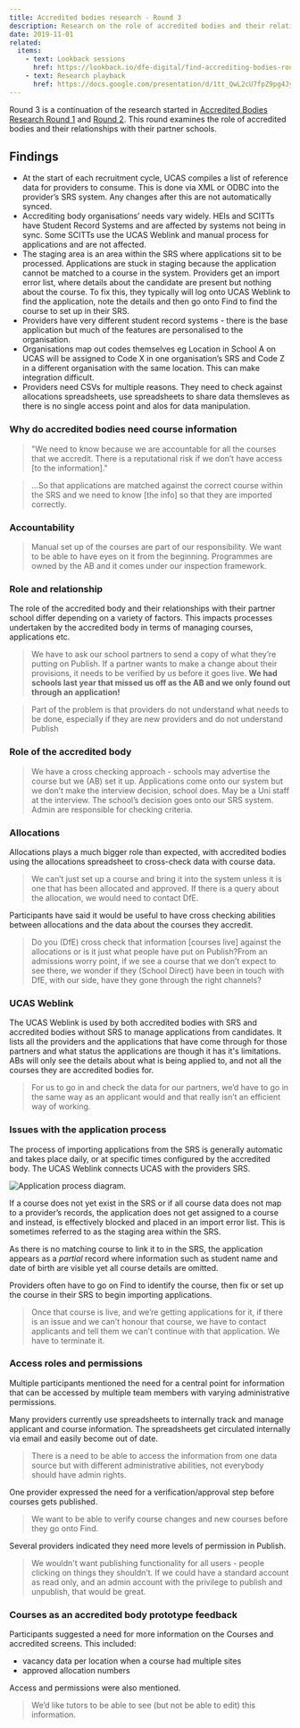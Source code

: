 ```yaml
---
title: Accredited bodies research - Round 3
description: Research on the role of accredited bodies and their relationships with their partner schools.
date: 2019-11-01
related:
  items:
    - text: Lookback sessions
      href: https://lookback.io/dfe-digital/find-accrediting-bodies-round-3
    - text: Research playback
      href: https://docs.google.com/presentation/d/1tt_QwL2cU7fpZ9pg4JywENfJGp66DBWtkfTqiBYsLEY/edit#slide=id.g75932c5169_0_62
---
```


Round 3 is a continuation of the research started in [Accredited Bodies Research Round 1](/publish-teacher-training-courses/accredited-bodies-research-round-1) and [Round 2](/publish-teacher-training-courses/accredited-bodies-research-round-2). This round examines the role of accredited bodies and their relationships with their partner schools.

## Findings

* At the start of each recruitment cycle, UCAS compiles a list of reference data for providers to consume. This is done via XML or ODBC into the provider’s SRS system. Any changes after this are not automatically synced.
* Accrediting body organisations’ needs vary widely. HEIs and SCITTs have Student Record Systems and are affected by systems not being in sync. Some SCITTs use the UCAS Weblink and manual process for applications and are not affected.
* The staging area is an area within the SRS where applications sit to be processed. Applications are stuck in staging because the application cannot be matched to a course in the system. Providers get an import error list, where details about the candidate are present but nothing about the course. To fix this, they typically will log onto UCAS Weblink to find the application, note the details and then go onto Find to find the course to set up in their SRS.
* Providers have very different student record systems - there is the base application but much of the features are personalised to the organisation.
* Organisations map out codes themselves eg Location in School A on UCAS will be assigned to Code X in one organisation’s SRS and Code Z in a different organisation with the same location. This can make integration difficult.
* Providers need CSVs for multiple reasons. They need to check against allocations spreadsheets, use spreadsheets to share data themsleves as there is no single access point and alos for data manipulation.

### Why do accredited bodies need course information

> "We need to know because we are accountable for all the courses that we accredit. There is a reputational risk if we don’t have access [to the information]."

> …So that applications are matched against the correct course within the SRS and we need to know [the info] so that they are imported correctly.

### Accountability

> Manual set up of the courses are part of our responsibility. We want to be able to have eyes on it from the beginning. Programmes are owned by the AB and it comes under our inspection framework.

### Role and relationship

The role of the accredited body and their relationships with their partner school differ depending on a variety of factors. This impacts processes undertaken by the accredited body in terms of managing courses, applications etc.

> We have to ask our school partners to send a copy of what they’re putting on Publish. If a partner wants to make a change about their provisions, it needs to be verified by us before it goes live. **We had schools last year that missed us off as the AB and we only found out through an application!**

> Part of the problem is that providers do not understand what needs to be done, especially if they are new providers and do not understand Publish

### Role of the accredited body

> We have a cross checking approach - schools may advertise the course but we (AB) set it up. Applications come onto our system but we don’t make the interview decision, school does. May be a Uni staff at the interview. The school’s decision goes onto our SRS system. Admin are responsible for checking criteria.

### Allocations

Allocations plays a much bigger role than expected, with accredited bodies using the allocations spreadsheet to cross-check data with course data.

> We can’t just set up a course and bring it into the system unless it is one that has been allocated and approved. If there is a query about the allocation, we would need to contact DfE.

Participants have said it would be useful to have cross checking abilities between allocations and the data about the courses they accredit.

> Do you (DfE) cross check that information [courses live] against the allocations or is it just what people have put on Publish?From an admissions worry point, if we see a course that we don’t expect to see there, we wonder if they (School Direct) have been in touch with DfE, with our side, have they gone through the right channels?

### UCAS Weblink

The UCAS Weblink is used by both accredited bodies with SRS and accredited bodies without SRS to manage applications from candidates. It lists all the providers and the applications that have come through for those partners and what status the applications are though it has it's limitations. ABs will only see the details about what is being applied to, and not all the courses they are accredited bodies for.

> For us to go in and check the data for our partners, we’d have to go in the same way as an applicant would and that really isn’t an efficient way of working.

### Issues with the application process

The process of importing applications from the SRS is generally automatic and takes place daily, or at specific times configured by the accredited body. The UCAS Weblink connects UCAS with the providers SRS.

![Application process diagram.](application-process.png)

If a course does not yet exist in the SRS or if all course data does not map to a provider’s records, the application does not get assigned to a course and instead, is effectively blocked and placed in an import error list. This is sometimes referred to as the staging area within the SRS.

As there is no matching course to link it to in the SRS, the application appears as a _partial_ record where information such as student name and date of birth are visible yet all course details are omitted.

Providers often have to go on Find to identify the course, then fix or set up the course in their SRS to begin importing applications.

> Once that course is live, and we’re getting applications for it, if there is an issue and we can’t honour that course, we have to contact applicants and tell them we can’t continue with that application. We have to terminate it.

### Access roles and permissions

Multiple participants mentioned the need for a central point for information that can be accessed by multiple team members with varying administrative permissions.

Many providers currently use spreadsheets to internally track and manage applicant and course information. The spreadsheets get circulated internally via email and easily become out of date.

> There is a need to be able to access the information from one data source but with different administrative abilities, not everybody should have admin rights.

One provider expressed the need for a verification/approval step before courses gets published.

> We want to be able to verify course changes and new courses before they go onto Find.

Several providers indicated they need more levels of permission in Publish.

> We wouldn't want publishing functionality for all users - people clicking on things they shouldn’t. If we could have a standard account as read only, and an admin account with the privilege to publish and unpublish, that would be great.

### Courses as an accredited body prototype feedback

Participants suggested a need for more information on the Courses and accredited screens. This included:

* vacancy data per location when a course had multiple sites
* approved allocation numbers

Access and permissions were also mentioned.

> We’d like tutors to be able to see (but not be able to edit) this information.
